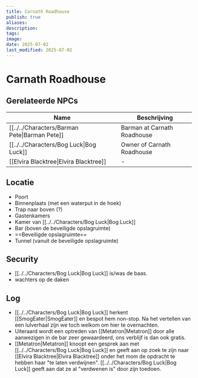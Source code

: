 ```yaml
---
title: Carnath Roadhouse
publish: true
aliases: 
description: 
tags: 
image: 
date: 2025-07-02
last_modified: 2025-07-02
---
```

# Carnath Roadhouse

## Gerelateerde NPCs
| Name                                                         | Beschrijving                |
| ------------------------------------------------------------ | --------------------------- |
| [[../../Characters/Barman Pete\|Barman Pete]]           | Barman at Carnath Roadhouse |
| [[../../Characters/Bog Luck\|Bog Luck]]                 | Owner of Carnath Roadhouse  |
| [[Elvira Blacktree\|Elvira Blacktree]] | \-                          |

## Locatie
- Poort
- Binnenplaats (met een waterput in de hoek)
- Trap naar boven (?)
- Gastenkamers
- Kamer van [[../../Characters/Bog Luck|Bog Luck]]
- Bar (boven de beveiligde opslagruimte)
- ==Beveiligde opslagruimte==
- Tunnel (vanuit de beveiligde opslagruimte)

## Security
- [[../../Characters/Bog Luck|Bog Luck]] is/was de baas.
- wachters op de daken

## Log 
- [[../../Characters/Bog Luck|Bog Luck]] herkent [[SmogEater|SmogEater]] en bespot hem non-stop. Na het vertellen van een lulverhaal zijn we toch welkom om hier te overnachten.
- Uiteraard wordt een optreden van [[Metatron|Metatron]] door alle aanwezigen in de bar zeer gewaardeerd, ons verblijf is dan ook gratis.
- [[Metatron|Metatron]] knoopt een gesprek aan met [[../../Characters/Bog Luck|Bog Luck]] en geeft aan op zoek te zijn naar [[Elvira Blacktree|Elvira Blacktree]] onder het mom de opdracht te hebben haar "te laten verdwijnen". [[../../Characters/Bog Luck|Bog Luck]] geeft aan dat ze al "verdwenen is" door zijn toedoen.  